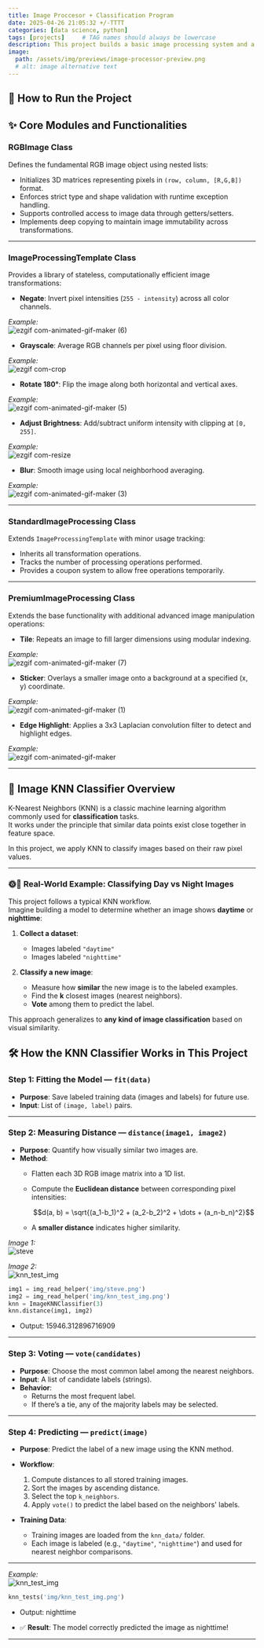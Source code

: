 ```yaml
---
title: Image Proccesor + Classification Program
date: 2025-04-26 21:05:32 +/-TTTT
categories: [data science, python]
tags: [projects]     # TAG names should always be lowercase
description: This project builds a basic image processing system and a simple machine learning classifier from scratch.
image:
  path: /assets/img/previews/image-processor-preview.png
  # alt: image alternative text
---
```

## 🚀 How to Run the Project
[](https://github.com/maryliusemail/Image-Processing-and-Classification-Program)

## ✨ Core Modules and Functionalities

### RGBImage Class
Defines the fundamental RGB image object using nested lists:
- Initializes 3D matrices representing pixels in `(row, column, [R,G,B])` format.
- Enforces strict type and shape validation with runtime exception handling.
- Supports controlled access to image data through getters/setters.
- Implements deep copying to maintain image immutability across transformations.


---

### ImageProcessingTemplate Class
Provides a library of stateless, computationally efficient image transformations:

- **Negate**: Invert pixel intensities (`255 - intensity`) across all color channels.

_Example:_  
![ezgif com-animated-gif-maker (6)](/assets/img/proj_gif/image-processor/ezgif.com-animated-gif-maker_6.gif)



- **Grayscale**: Average RGB channels per pixel using floor division.

_Example:_  
![ezgif com-crop](/assets/img/proj_gif/image-processor/ezgif.com-crop.gif)


- **Rotate 180°**: Flip the image along both horizontal and vertical axes.

_Example:_  
![ezgif com-animated-gif-maker (5)](/assets/img/proj_gif/image-processor/ezgif.com-animated-gif-maker_5.gif)



- **Adjust Brightness**: Add/subtract uniform intensity with clipping at `[0, 255]`.

_Example:_  
![ezgif com-resize](/assets/img/proj_gif/image-processor/ezgif.com-resize.gif)


- **Blur**: Smooth image using local neighborhood averaging.

_Example:_  
![ezgif com-animated-gif-maker (3)](/assets/img/proj_gif/image-processor/ezgif.com-animated-gif-maker_3.gif)



---

### StandardImageProcessing Class
Extends `ImageProcessingTemplate` with minor usage tracking:
- Inherits all transformation operations.
- Tracks the number of processing operations performed.
- Provides a coupon system to allow free operations temporarily.


---

### PremiumImageProcessing Class
Extends the base functionality with additional advanced image manipulation operations:

- **Tile**: Repeats an image to fill larger dimensions using modular indexing.

_Example:_  
![ezgif com-animated-gif-maker (7)](/assets/img/proj_gif/image-processor/ezgif.com-animated-gif-maker_7.gif)


- **Sticker**: Overlays a smaller image onto a background at a specified (x, y) coordinate.

_Example:_  
![ezgif com-animated-gif-maker (1)](/assets/img/proj_gif/image-processor/ezgif.com-animated-gif-maker_1.gif)


- **Edge Highlight**: Applies a 3x3 Laplacian convolution filter to detect and highlight edges.

_Example:_  
![ezgif com-animated-gif-maker](/assets/img/proj_gif/image-processor/ezgif.com-animated-gif-maker.gif)

---

## 🧠 Image KNN Classifier Overview

K-Nearest Neighbors (KNN) is a classic machine learning algorithm commonly used for **classification** tasks.  
It works under the principle that similar data points exist close together in feature space.

In this project, we apply KNN to classify images based on their raw pixel values.

---

### 🌞🌙 Real-World Example: Classifying Day vs Night Images

This project follows a typical KNN workflow.  
Imagine building a model to determine whether an image shows **daytime** or **nighttime**:

1. **Collect a dataset**:
   - Images labeled `"daytime"`
   - Images labeled `"nighttime"`

2. **Classify a new image**:
   - Measure how **similar** the new image is to the labeled examples.
   - Find the **k** closest images (nearest neighbors).
   - **Vote** among them to predict the label.

This approach generalizes to **any kind of image classification** based on visual similarity.


## 🛠️ How the KNN Classifier Works in This Project

### **Step 1: Fitting the Model — `fit(data)`**

- **Purpose**: Save labeled training data (images and labels) for future use.
- **Input**: List of `(image, label)` pairs.


---

### **Step 2: Measuring Distance — `distance(image1, image2)`**

- **Purpose**: Quantify how visually similar two images are.
- **Method**:
  - Flatten each 3D RGB image matrix into a 1D list.
  - Compute the **Euclidean distance** between corresponding pixel intensities:
  
    $$d(a, b) = \sqrt{(a_1-b_1)^2 + (a_2-b_2)^2 + \dots + (a_n-b_n)^2}$$

  
  - A **smaller distance** indicates higher similarity.

_Image 1:_  
![steve](/assets/img/proj_gif/image-processor/steve.png)

_Image 2:_  
![knn_test_img](/assets/img/proj_gif/image-processor/knn_test_img.png)


```python
img1 = img_read_helper('img/steve.png')
img2 = img_read_helper('img/knn_test_img.png')
knn = ImageKNNClassifier(3)
knn.distance(img1, img2)
```
- Output: 15946.312896716909
---

### **Step 3: Voting — `vote(candidates)`**

- **Purpose**: Choose the most common label among the nearest neighbors.
- **Input**: A list of candidate labels (strings).
- **Behavior**:
  - Returns the most frequent label.
  - If there’s a tie, any of the majority labels may be selected.


---

### **Step 4: Predicting — `predict(image)`**

- **Purpose**: Predict the label of a new image using the KNN method.
- **Workflow**:
  1. Compute distances to all stored training images.
  2. Sort the images by ascending distance.
  3. Select the top `k_neighbors`.
  4. Apply `vote()` to predict the label based on the neighbors' labels.

- **Training Data**:
  - Training images are loaded from the `knn_data/` folder.
  - Each image is labeled (e.g., `"daytime"`, `"nighttime"`) and used for nearest neighbor comparisons.


---



_Example:_  
![knn_test_img](/assets/img/proj_gif/image-processor/knn_test_img.png)

```python
knn_tests('img/knn_test_img.png')
```
- Output: nighttime

- ✅ **Result**: The model correctly predicted the image as nighttime!



---


